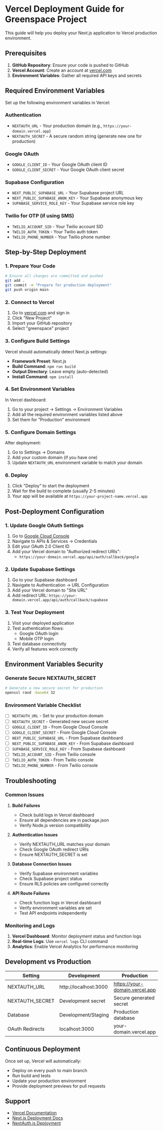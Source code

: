 # Vercel Deployment Guide for Greenspace Project

This guide will help you deploy your Next.js application to Vercel production environment.

## Prerequisites

1. **GitHub Repository**: Ensure your code is pushed to GitHub
2. **Vercel Account**: Create an account at [vercel.com](https://vercel.com)
3. **Environment Variables**: Gather all required API keys and secrets

## Required Environment Variables

Set up the following environment variables in Vercel:

### Authentication

- `NEXTAUTH_URL` - Your production domain (e.g., `https://your-domain.vercel.app`)
- `NEXTAUTH_SECRET` - A secure random string (generate new one for production)

### Google OAuth

- `GOOGLE_CLIENT_ID` - Your Google OAuth client ID
- `GOOGLE_CLIENT_SECRET` - Your Google OAuth client secret

### Supabase Configuration

- `NEXT_PUBLIC_SUPABASE_URL` - Your Supabase project URL
- `NEXT_PUBLIC_SUPABASE_ANON_KEY` - Your Supabase anonymous key
- `SUPABASE_SERVICE_ROLE_KEY` - Your Supabase service role key

### Twilio for OTP (if using SMS)

- `TWILIO_ACCOUNT_SID` - Your Twilio account SID
- `TWILIO_AUTH_TOKEN` - Your Twilio auth token
- `TWILIO_PHONE_NUMBER` - Your Twilio phone number

## Step-by-Step Deployment

### 1. Prepare Your Code

```bash
# Ensure all changes are committed and pushed
git add .
git commit -m "Prepare for production deployment"
git push origin main
```

### 2. Connect to Vercel

1. Go to [vercel.com](https://vercel.com) and sign in
2. Click "New Project"
3. Import your GitHub repository
4. Select "greenspace" project

### 3. Configure Build Settings

Vercel should automatically detect Next.js settings:

- **Framework Preset**: Next.js
- **Build Command**: `npm run build`
- **Output Directory**: Leave empty (auto-detected)
- **Install Command**: `npm install`

### 4. Set Environment Variables

In Vercel dashboard:

1. Go to your project → Settings → Environment Variables
2. Add all the required environment variables listed above
3. Set them for "Production" environment

### 5. Configure Domain Settings

After deployment:

1. Go to Settings → Domains
2. Add your custom domain (if you have one)
3. Update `NEXTAUTH_URL` environment variable to match your domain

### 6. Deploy

1. Click "Deploy" to start the deployment
2. Wait for the build to complete (usually 2-5 minutes)
3. Your app will be available at `https://your-project-name.vercel.app`

## Post-Deployment Configuration

### 1. Update Google OAuth Settings

1. Go to [Google Cloud Console](https://console.cloud.google.com)
2. Navigate to APIs & Services → Credentials
3. Edit your OAuth 2.0 Client ID
4. Add your Vercel domain to "Authorized redirect URIs":
   - `https://your-domain.vercel.app/api/auth/callback/google`

### 2. Update Supabase Settings

1. Go to your Supabase dashboard
2. Navigate to Authentication → URL Configuration
3. Add your Vercel domain to "Site URL"
4. Add redirect URL: `https://your-domain.vercel.app/api/auth/callback/supabase`

### 3. Test Your Deployment

1. Visit your deployed application
2. Test authentication flows:
   - Google OAuth login
   - Mobile OTP login
3. Test database connectivity
4. Verify all features work correctly

## Environment Variables Security

### Generate Secure NEXTAUTH_SECRET

```bash
# Generate a new secure secret for production
openssl rand -base64 32
```

### Environment Variable Checklist

- [ ] `NEXTAUTH_URL` - Set to your production domain
- [ ] `NEXTAUTH_SECRET` - Generated new secure secret
- [ ] `GOOGLE_CLIENT_ID` - From Google Cloud Console
- [ ] `GOOGLE_CLIENT_SECRET` - From Google Cloud Console
- [ ] `NEXT_PUBLIC_SUPABASE_URL` - From Supabase dashboard
- [ ] `NEXT_PUBLIC_SUPABASE_ANON_KEY` - From Supabase dashboard
- [ ] `SUPABASE_SERVICE_ROLE_KEY` - From Supabase dashboard
- [ ] `TWILIO_ACCOUNT_SID` - From Twilio console
- [ ] `TWILIO_AUTH_TOKEN` - From Twilio console
- [ ] `TWILIO_PHONE_NUMBER` - From Twilio console

## Troubleshooting

### Common Issues

1. **Build Failures**

   - Check build logs in Vercel dashboard
   - Ensure all dependencies are in package.json
   - Verify Node.js version compatibility

2. **Authentication Issues**

   - Verify NEXTAUTH_URL matches your domain
   - Check Google OAuth redirect URIs
   - Ensure NEXTAUTH_SECRET is set

3. **Database Connection Issues**

   - Verify Supabase environment variables
   - Check Supabase project status
   - Ensure RLS policies are configured correctly

4. **API Route Failures**
   - Check function logs in Vercel dashboard
   - Verify environment variables are set
   - Test API endpoints independently

### Monitoring and Logs

1. **Vercel Dashboard**: Monitor deployment status and function logs
2. **Real-time Logs**: Use `vercel logs` CLI command
3. **Analytics**: Enable Vercel Analytics for performance monitoring

## Development vs Production

| Setting         | Development           | Production                     |
| --------------- | --------------------- | ------------------------------ |
| NEXTAUTH_URL    | http://localhost:3000 | https://your-domain.vercel.app |
| NEXTAUTH_SECRET | Development secret    | Secure generated secret        |
| Database        | Development/Staging   | Production database            |
| OAuth Redirects | localhost:3000        | your-domain.vercel.app         |

## Continuous Deployment

Once set up, Vercel will automatically:

- Deploy on every push to main branch
- Run build and tests
- Update your production environment
- Provide deployment previews for pull requests

## Support

- [Vercel Documentation](https://vercel.com/docs)
- [Next.js Deployment Docs](https://nextjs.org/docs/deployment)
- [NextAuth.js Deployment](https://next-auth.js.org/deployment)
